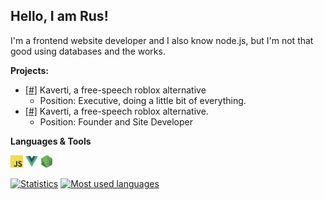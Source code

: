 ## Hello, I am Rus!

I'm a frontend website developer and I also know node.js, but I'm not that good using databases and the works.

**Projects:**
- [[#]](https://kaverti.com) Kaverti, a free-speech roblox alternative
   - Position: Executive, doing a little bit of everything.
- [[#]](https://tetretalk.com) Kaverti, a free-speech roblox alternative.
   - Position: Founder and Site Developer

**Languages & Tools**

<code><img height="20" src="https://raw.githubusercontent.com/github/explore/80688e429a7d4ef2fca1e82350fe8e3517d3494d/topics/javascript/javascript.png"></code>
<code><img height="20" src="https://raw.githubusercontent.com/github/explore/80688e429a7d4ef2fca1e82350fe8e3517d3494d/topics/vue/vue.png"></code>
<code><img height="20" src="https://raw.githubusercontent.com/github/explore/80688e429a7d4ef2fca1e82350fe8e3517d3494d/topics/nodejs/nodejs.png"></code>  

[![Statistics](https://github-readme-stats.vercel.app/api?username=UntrustableRus)](https://github.com/anuraghazra/github-readme-stats)
[![Most used languages](https://github-readme-stats.vercel.app/api/top-langs/?username=UntrustableRus&layout=compact)](https://github.com/anuraghazra/github-readme-stats)
